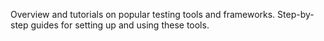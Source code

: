 Overview and tutorials on popular testing tools and frameworks.
Step-by-step guides for setting up and using these tools.